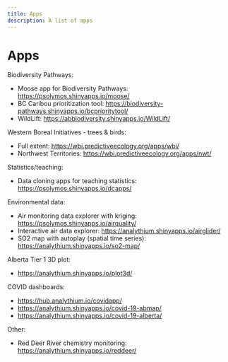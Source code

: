```yaml
---
title: Apps
description: A list of apps
---
```


# Apps

Biodiversity Pathways:

- Moose app for Biodiversity Pathways: <https://psolymos.shinyapps.io/moose/>
- BC Caribou prioritization tool: <https://biodiversity-pathways.shinyapps.io/bcprioritytool/>
- WildLift: <https://abbiodiversity.shinyapps.io/WildLift/>

Western Boreal Initiatives - trees & birds:

- Full extent: <https://wbi.predictiveecology.org/apps/wbi/>
- Northwest Territories: <https://wbi.predictiveecology.org/apps/nwt/>

Statistics/teaching:

- Data cloning apps for teaching statistics: <https://psolymos.shinyapps.io/dcapps/>

Environmental data:

- Air monitoring data explorer with kriging: <https://psolymos.shinyapps.io/airquality/>
- Interactive air data explorer: <https://analythium.shinyapps.io/airglider/>
- SO2 map with autoplay (spatial time series): <https://analythium.shinyapps.io/so2-map/>

Alberta Tier 1 3D plot:

- <https://analythium.shinyapps.io/plot3d/>

COVID dashboards:

- <https://hub.analythium.io/covidapp/>
- <https://analythium.shinyapps.io/covid-19-abmap/>
- <https://analythium.shinyapps.io/covid-19-alberta/>

Other:

- Red Deer River chemistry monitoring: <https://analythium.shinyapps.io/reddeer/>
